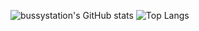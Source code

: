 ![bussystation's GitHub stats](https://github-readme-stats.vercel.app/api?username=bussystation&show_icons=true&theme=radical)
![Top Langs](https://github-readme-stats.vercel.app/api/top-langs/?username=bussystation&layout=compact&theme=radical)
